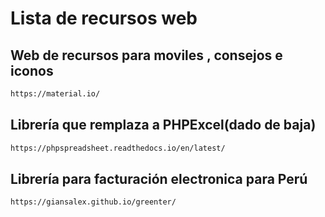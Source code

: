 # Lista de recursos web

## Web de recursos para moviles , consejos e iconos

```bash
https://material.io/
```

## Librería que remplaza a PHPExcel(dado de baja)

```bash
https://phpspreadsheet.readthedocs.io/en/latest/
```

## Librería para facturación electronica para Perú

```bash
https://giansalex.github.io/greenter/
```
